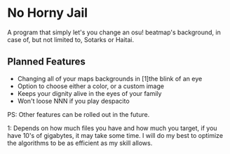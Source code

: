 
# No Horny Jail

A program that simply let's you change an osu! beatmap's background, in case of, but not limited to, Sotarks or Haitai.


## Planned Features

- Changing all of your maps backgrounds in [1]the blink of an eye 
- Option to choose either a color, or a custom image
- Keeps your dignity alive in the eyes of your family
- Won't loose NNN if you play despacito

PS: Other features can be rolled out in the future.

1: Depends on how much files you have and how much you target, if you have 10's of gigabytes, 
it may take some time. I will do my best to optimize the algorithms to be as efficient as my skill allows.


